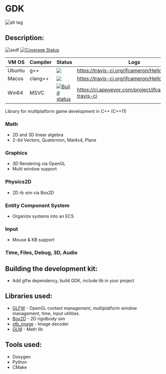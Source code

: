# GDK
![alt tag](http://jfcameron.github.io/Github/GDK/EarlyRender.png "")

## Description:
![asdf](https://img.shields.io/badge/platforms-win64%20|%20macos%20|%20ubuntu%20-lightgrey.svg) [![Coverage Status](https://coveralls.io/repos/github/jfcameron/Hello-Travis-CI/badge.svg?branch=master)](https://coveralls.io/github/jfcameron/Hello-Travis-CI?branch=master)

| VM OS | Compiler | Status | Logs |
| --- | --- | --- | --- |
| Ubuntu | g++ | ![](https://travis-ci.org/jfcameron/Hello-Travis-CI.svg?branch=master) | https://travis-ci.org/jfcameron/Hello-Travis-CI |
| Macos | clang++ | ![](https://travis-ci.org/jfcameron/Hello-Travis-CI.svg?branch=master) | https://travis-ci.org/jfcameron/Hello-Travis-CI |
| Win64 | MSVC | [![Build status](https://ci.appveyor.com/api/projects/status/3okp2yf67md7blx6?svg=true)](https://ci.appveyor.com/project/jfcameron/hello-travis-ci) | https://ci.appveyor.com/project/jfcameron/hello-travis-ci |

Library for multiplatform game development in C++ (C++11)

### Math
* 2D and 3D linear algebra
* 2-4d Vectors, Quaternion, Mat4x4, Plane

### Graphics
* 3D Rendering via OpenGL
* Multi window support

### Physics2D
* 2D rb sim via Box2D

### Entity Component System
* Organize systems into an ECS

### Input
* Mouse & KB support

### Time, Files, Debug, 3D, Audio

## Building the development kit:
* Add glfw dependency, build GDK, include lib in your project

## Libraries used:
* [GLFW](http://www.glfw.org/) - OpenGL context management, multiplatform window management, time, input utilities.
* [Box2D](https://github.com/erincatto/Box2D) - 2D rigidbody sim
* [stb_image](https://github.com/nothings/stb) - Image decoder
* [GLM](http://glm.g-truc.net/0.9.8/index.html) - Math lib

## Tools used:
* Doxygen
* Python
* CMake
